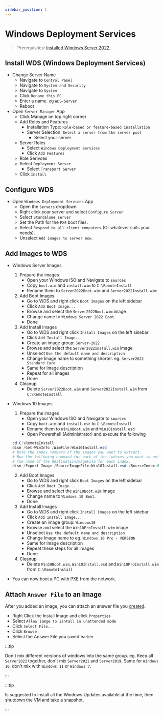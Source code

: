 ```yaml
---
sidebar_position: 1
---
```


# Windows Deployment Services

> Prerequisites:
> [Installed Windows Server 2022.](../proxmox/install-windows-server)

## Install WDS (Windows Deployment Services)
- Change Server Name
	- Navigate to `Control Panel`
	- Navigate to `System and Security`
	- Navigate to `System`
	- Click `Rename this PC`
	- Enter a name. eg `WDS-Server`
	- Reboot
- Open `Server Manager` App
	- Click Manage on top right corner
	- Add Roles and Features
		- Installation Type: `Role-based or feature-based installation`
		- Server Selection: `Select a server from the server pool`
			-	Select your server
	- Server Roles
		- Select `Windows Deployment Services`
		- Click `Add Features`
	-	Role Serivces
  	-	Select `Deployment Server`
		- Select `Transport Server`
	- Click `Install`

## Configure WDS

- Open `Windows Deployment Services` App
	-	Open the `Servers` dropdown
	- Right click your server and select `Configure Server`
	- Select `Standalone server`
	-	Set the Path for the `PXE` boot files.
	- Select `Respond to all client computers` (Or whatever suits your needs).
	- Unselect `Add images to server now`.

## Add Images to WDS

- Windows Server Images
	1. Prepare the images
		- Open your Windows ISO and Navigate to `sources`
		- Copy `boot.wim` and `install.wim` to `C:\RemoteInstall`
		- Rename them to `Server2022Boot.wim` and `Server2022Install.wim`
	2. Add Boot Images
		- Go to WDS and right click `Boot Images` on the left sidebar
		- Click `Add Boot Image...`
		- Browse and select the `Server2022Boot.wim` image
		- Change name to `Windows Server 2022 Boot`.
		- Done
	3. Add Install Images
		- Go to WDS and right click `Install Images` on the left sidebar
		- Click `Add Install Image...`
		- Create an image group: `Server-2022`
		- Browse and select the `Server2022Install.wim` image
		- Unselect `Use the default name and description`
		- Change Image name to something shorter. eg. `Server2022 Standard Core`
		- Same for Image description
		- Repeat for all images
		- Done
 	4. Cleanup
		- Delete `Server2022Boot.wim` and `Server2022Install.wim` from `C:\RemoteInstall`

- Windows 10 Images
	1. Prepare the images
		- Open your Windows ISO and Navigate to `sources`
		- Copy `boot.wim` and `install.esd` to `C:\RemoteInstall`
		- Rename them to `Win10Boot.wim` and `Win10Install.esd`
		- Open Powershell (Administrator) and execute the following

    ```powershell
    cd C:\RemoteInstall
    dism /Get-WimInfo /WimFile:Win10Install.esd
    # Note the index numbers of the images you want to extract.
    # Run the following command for each of the indexes you want to extract, remember to change
    # the name of the DestinationImageFile for each index.
    dism /Export-Image /SourceImageFile:Win10Install.esd /SourceIndex:6 /DestinationImageFile:C:\RemoteInstall\Win10ProInstall.wim /Compress:max /CheckIntegrity
    ```

	2. Add Boot Images
		- Go to WDS and right click `Boot Images` on the left sidebar
		- Click `Add Boot Image...`
		- Browse and select the `Win10Boot.wim` image
		- Change name to `Windows 10 Boot`.
		- Done
	3. Add Install Images
		- Go to WDS and right click `Install Images` on the left sidebar
		- Click `Add Install Image...`
		- Create an image group: `Windows10`
		- Browse and select the `Win10ProInstall.wim` image
		- Unselect `Use the default name and description`
		- Change Image name to eg. `Windows 10 Pro - VERSION`
		- Same for Image description
		- Repeat these steps for all images
		- Done
 	4. Cleanup
		- Delete `Win10Boot.wim`, `Win10Install.esd` and `Win10ProInstall.wim` from `C:\RemoteInstall`
- You can now boot a PC with PXE from the network.

## Attach `Answer File` to an Image

After you added an image, you can attach an answer file you [created](./assessment-deployment-kit).

- Right Click the Install Image and click `Properties`
- Select `Allow iamge to isntall in unattended mode`
- Click `Select File...`
- Click `Browse`
- Select the Answer File you saved earlier

:::tip

Don't mix different versions of windows into the same group.
eg. Keep all `Server2022` together, don't mix `Server2022` and `Server2019`.
Same for `Windows 10`, don't mix with `Windows 11` or `Windows 7`.

:::

:::tip

Is suggested to install all the Windows Updates available at the time, then shutdown the VM and take a snapshot.

:::
